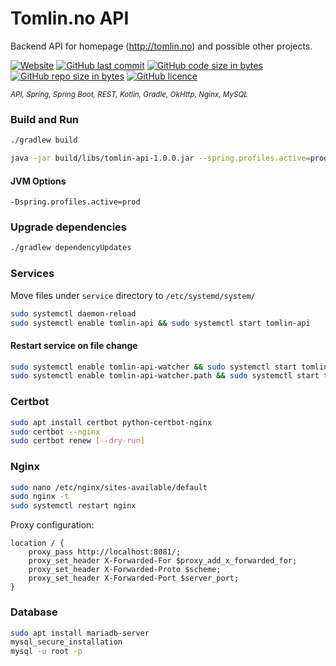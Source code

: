 # Tomlin.no API

Backend API for homepage (http://tomlin.no) and possible other projects.

[![Website](https://img.shields.io/website-up-down-green-red/https/api.tomlin.no.svg?label=api)](https://api.tomlin.no)
[![GitHub last commit](https://img.shields.io/github/last-commit/benct/tomlin-api.svg)](https://github.com/benct/tomlin-api)
[![GitHub code size in bytes](https://img.shields.io/github/languages/code-size/benct/tomlin-api.svg)](https://github.com/benct/tomlin-api)
[![GitHub repo size in bytes](https://img.shields.io/github/repo-size/benct/tomlin-api.svg)](https://github.com/benct/tomlin-api)
[![GitHub licence](https://img.shields.io/github/license/benct/tomlin-api.svg)](https://github.com/benct/tomlin-api/blob/master/LICENCE)

<sub><i>API, Spring, Spring Boot, REST, Kotlin, Gradle, OkHttp, Nginx, MySQL</i></sub>

### Build and Run
```bash
./gradlew build

java -jar build/libs/tomlin-api-1.0.0.jar --spring.profiles.active=prod
```

#### JVM Options
```jvm
-Dspring.profiles.active=prod
```

### Upgrade dependencies
```bash
./gradlew dependencyUpdates
```

### Services
Move files under `service` directory to `/etc/systemd/system/`
```bash
sudo systemctl daemon-reload
sudo systemctl enable tomlin-api && sudo systemctl start tomlin-api
```

#### Restart service on file change
```bash
sudo systemctl enable tomlin-api-watcher && sudo systemctl start tomlin-api-watcher
sudo systemctl enable tomlin-api-watcher.path && sudo systemctl start tomlin-api-watcher.path
```

### Certbot
```bash
sudo apt install certbot python-certbot-nginx
sudo certbot --nginx
sudo certbot renew [--dry-run]
```

### Nginx
```bash
sudo nano /etc/nginx/sites-available/default
sudo nginx -t
sudo systemctl restart nginx
```

Proxy configuration:
```
location / {
    proxy_pass http://localhost:8081/;
    proxy_set_header X-Forwarded-For $proxy_add_x_forwarded_for;
    proxy_set_header X-Forwarded-Proto $scheme;
    proxy_set_header X-Forwarded-Port $server_port;
}
```

### Database
```bash
sudo apt install mariadb-server
mysql_secure_installation
mysql -u root -p
```
